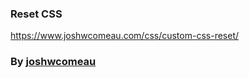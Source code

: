 ### Reset CSS

https://www.joshwcomeau.com/css/custom-css-reset/

### By [joshwcomeau ](https://twitter.com/joshwcomeau)
